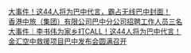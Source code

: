  
[大事件！这44人将为巴中代言，霸占无线巴中封面！](http://www.dianyue.me/archives/849/my93bzg8vgfzhqrp/)  
[香港中旅（集团）有限公司巴中分公司招聘工作人员三名](http://www.dianyue.me/archives/015/uhi6c55alv4k0hh7/)  
[大事件｜李书伟为家乡打CALL！这44人将为巴中代言！](http://www.dianyue.me/archives/214/erfytrpln4xs7o5b/)  
[金汇空中救援项目巴中发布会圆满召开](http://www.dianyue.me/archives/955/t4um3wic6fjn2qc2/)